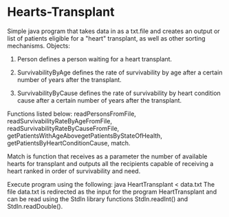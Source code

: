 # Hearts-Transplant
Simple java program that takes data in as a txt.file and creates an output or list of patients eligible for a "heart" transplant, as well as other sorting mechanisms. 
Objects: 
1. Person defines a person waiting for a heart transplant. 

2. SurvivabilityByAge defines the rate of survivability by age after a certain number of years after the transplant. 

3. SurvivabilityByCause defines the rate of survivability by heart condition cause after a certain number of years after the transplant. 

Functions listed below: 
readPersonsFromFile, readSurvivabilityRateByAgeFromFile, readSurvivabilityRateByCauseFromFile, getPatientsWithAgeAbovegetPatientsByStateOfHealth, getPatientsByHeartConditionCause, match. 

Match is function that receives as a parameter the number of available hearts for transplant and outputs all the recipients capable of receiving a heart ranked in order of survivability and need. 

Execute program using the following: 
java HeartTransplant < data.txt
The file data.txt is redirected as the input for the program HeartTransplant and can be read using the StdIn library functions StdIn.readInt() and StdIn.readDouble().
